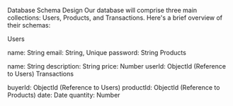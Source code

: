 Database Schema Design
Our database will comprise three main collections: Users, Products, and Transactions. Here's a brief overview of their schemas:

Users

name: String
email: String, Unique
password: String
Products

name: String
description: String
price: Number
userId: ObjectId (Reference to Users)
Transactions

buyerId: ObjectId (Reference to Users)
productId: ObjectId (Reference to Products)
date: Date
quantity: Number
